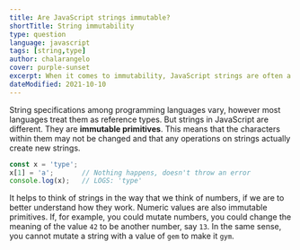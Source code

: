 ```yaml
---
title: Are JavaScript strings immutable?
shortTitle: String immutability
type: question
language: javascript
tags: [string,type]
author: chalarangelo
cover: purple-sunset
excerpt: When it comes to immutability, JavaScript strings are often a source of confusion. Yet they're not as complicated as you might expect.
dateModified: 2021-10-10
---
```


String specifications among programming languages vary, however most languages treat them as reference types. But strings in JavaScript are different. They are **immutable primitives**. This means that the characters within them may not be changed and that any operations on strings actually create new strings.

```js
const x = 'type';
x[1] = 'a';       // Nothing happens, doesn't throw an error
console.log(x);   // LOGS: 'type'
```

It helps to think of strings in the way that we think of numbers, if we are to better understand how they work. Numeric values are also immutable primitives. If, for example, you could mutate numbers, you could change the meaning of the value `42` to be another number, say `13`. In the same sense, you cannot mutate a string with a value of `gem` to make it `gym`.
